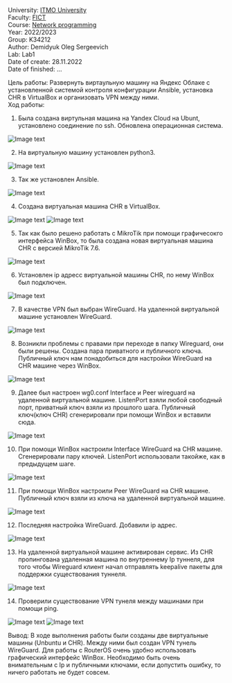 University: [ITMO University](https://itmo.ru/ru/)  
Faculty: [FICT](https://fict.itmo.ru)    
Course: [Network programming](https://github.com/itmo-ict-faculty/network-programming)    
Year: 2022/2023  
Group: K34212  
Author: Demidyuk Oleg Sergeevich  
Lab: Lab1  
Date of create: 28.11.2022  
Date of finished: ... 

Цель работы: Развернуть виртаульную машину на Яндекс Облаке с установленной системой контроля конфигурации Ansible, установка CHR в VirtualBox и организовать VPN между ними.   
Ход работы:
1. Была создана виртульная машина на Yandex Cloud на Ubunt, установлено соединение по ssh. Обновлена операционная система. 
 
![Image text](https://github.com/SilnoEnamored/2022_2023-network_programming-k34212-demidyuk_o_s/raw/main/lab1/screenshots/1.jpg)

2. На виртуальную машину установлен python3.

![Image text](https://github.com/SilnoEnamored/2022_2023-network_programming-k34212-demidyuk_o_s/raw/main/lab1/screenshots/2.jpg)

3. Так же установлен Ansible.

![Image text](https://github.com/SilnoEnamored/2022_2023-network_programming-k34212-demidyuk_o_s/raw/main/lab1/screenshots/3.jpg)

4. Создана виртуальная машина CHR в VirtualBox.

![Image text](https://github.com/SilnoEnamored/2022_2023-network_programming-k34212-demidyuk_o_s/raw/main/lab1/screenshots/4.jpg)
![Image text](https://github.com/SilnoEnamored/2022_2023-network_programming-k34212-demidyuk_o_s/raw/main/lab1/screenshots/5.jpg)

5. Так как было решено работать с MikroTik при помощи графичесокго интерфейса WinBox, то была создана новая виртуальная машина CHR с версией MikroTik 7.6.

![Image text](https://github.com/SilnoEnamored/2022_2023-network_programming-k34212-demidyuk_o_s/raw/main/lab1/screenshots/6.jpg)

6. Установлен ip адресс виртуальной машины CHR, по нему WinBox был подключен.

![Image text](https://github.com/SilnoEnamored/2022_2023-network_programming-k34212-demidyuk_o_s/raw/main/lab1/screenshots/7.jpg)

7. В качестве VPN был выбран WireGuard. На удаленной виртуальной машине установлен WireGuard.

![Image text](https://github.com/SilnoEnamored/2022_2023-network_programming-k34212-demidyuk_o_s/raw/main/lab1/screenshots/8.jpg)

8. Возникли проблемы с правами при переходе в папку Wireguard, они были решены. Создана пара приватного и публичного ключа. Публичный ключ нам понадобиться для настройки WireGuard на CHR машине через WinBox.

![Image text](https://github.com/SilnoEnamored/2022_2023-network_programming-k34212-demidyuk_o_s/raw/main/lab1/screenshots/10.jpg)

9. Далее был настроен wg0.conf Interface и Peer wireguard на удаленной виртуальной машине. ListenPort взяли любой свободный порт, приватный ключ взяли из прошлого шага. Публичный ключ(ключ CHR) сгенерировали при помощи WinBox и вставили сюда.

![Image text](https://github.com/SilnoEnamored/2022_2023-network_programming-k34212-demidyuk_o_s/raw/main/lab1/screenshots/11.jpg)

10. При помощи WinBox настроили Interface WireGuard на CHR машине. Сгенерировали пару ключей. ListenPort использовали такойже, как в предыдущем шаге.

![Image text](https://github.com/SilnoEnamored/2022_2023-network_programming-k34212-demidyuk_o_s/raw/main/lab1/screenshots/12.jpg)

11. При помощи WinBox настроили Peer WireGuard на CHR машине. Публичный ключ взяли из ключа на удаленной виртуальной машине. 

![Image text](https://github.com/SilnoEnamored/2022_2023-network_programming-k34212-demidyuk_o_s/raw/main/lab1/screenshots/13.jpg)

12. Последняя настройка WireGuard. Добавили ip адрес.

![Image text](https://github.com/SilnoEnamored/2022_2023-network_programming-k34212-demidyuk_o_s/raw/main/lab1/screenshots/14.jpg)

13. На удаленной виртуальной машине активирован сервис. Из CHR пропингована удаленная машина по внутреннему Ip туннеля, для того чтобы Wireguard клиент начал отправлять keepalive пакеты для поддержки существования туннеля.

![Image text](https://github.com/SilnoEnamored/2022_2023-network_programming-k34212-demidyuk_o_s/raw/main/lab1/screenshots/15.jpg)

14. Проверили существование VPN тунеля между машинами при помощи ping.

![Image text](https://github.com/SilnoEnamored/2022_2023-network_programming-k34212-demidyuk_o_s/raw/main/lab1/screenshots/16.jpg)
![Image text](https://github.com/SilnoEnamored/2022_2023-network_programming-k34212-demidyuk_o_s/raw/main/lab1/screenshots/17.jpg)

Вывод: В ходе выполнения работы были созданы две виртуальные машины (Unbuntu и CHR). Между ними был создан VPN тунель WireGuard. Для работы с RouterOS очень удобно использовать графический интерфейс WinBox. Необходимо быть очень внимательным с Ip и публичными ключами, если допустить ошибку, то ничего работать не будет совсем.
